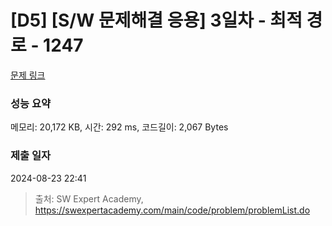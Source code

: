 # [D5] [S/W 문제해결 응용] 3일차 - 최적 경로 - 1247 

[문제 링크](https://swexpertacademy.com/main/code/problem/problemDetail.do?contestProbId=AV15OZ4qAPICFAYD) 

### 성능 요약

메모리: 20,172 KB, 시간: 292 ms, 코드길이: 2,067 Bytes

### 제출 일자

2024-08-23 22:41



> 출처: SW Expert Academy, https://swexpertacademy.com/main/code/problem/problemList.do